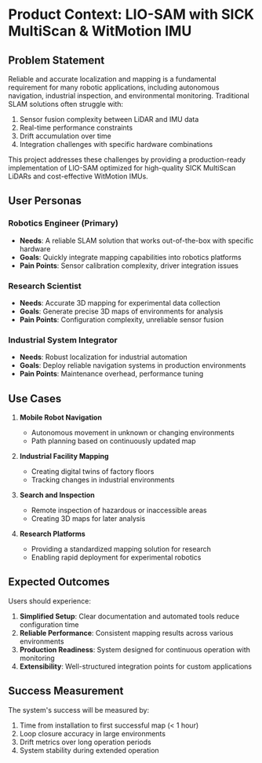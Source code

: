 # Product Context: LIO-SAM with SICK MultiScan & WitMotion IMU

## Problem Statement
Reliable and accurate localization and mapping is a fundamental requirement for many robotic applications, including autonomous navigation, industrial inspection, and environmental monitoring. Traditional SLAM solutions often struggle with:

1. Sensor fusion complexity between LiDAR and IMU data
2. Real-time performance constraints
3. Drift accumulation over time
4. Integration challenges with specific hardware combinations

This project addresses these challenges by providing a production-ready implementation of LIO-SAM optimized for high-quality SICK MultiScan LiDARs and cost-effective WitMotion IMUs.

## User Personas

### Robotics Engineer (Primary)
- **Needs**: A reliable SLAM solution that works out-of-the-box with specific hardware
- **Goals**: Quickly integrate mapping capabilities into robotics platforms
- **Pain Points**: Sensor calibration complexity, driver integration issues

### Research Scientist
- **Needs**: Accurate 3D mapping for experimental data collection
- **Goals**: Generate precise 3D maps of environments for analysis
- **Pain Points**: Configuration complexity, unreliable sensor fusion

### Industrial System Integrator
- **Needs**: Robust localization for industrial automation
- **Goals**: Deploy reliable navigation systems in production environments
- **Pain Points**: Maintenance overhead, performance tuning

## Use Cases

1. **Mobile Robot Navigation**
   - Autonomous movement in unknown or changing environments
   - Path planning based on continuously updated map

2. **Industrial Facility Mapping**
   - Creating digital twins of factory floors
   - Tracking changes in industrial environments

3. **Search and Inspection**
   - Remote inspection of hazardous or inaccessible areas
   - Creating 3D maps for later analysis

4. **Research Platforms**
   - Providing a standardized mapping solution for research
   - Enabling rapid deployment for experimental robotics

## Expected Outcomes

Users should experience:

1. **Simplified Setup**: Clear documentation and automated tools reduce configuration time
2. **Reliable Performance**: Consistent mapping results across various environments
3. **Production Readiness**: System designed for continuous operation with monitoring
4. **Extensibility**: Well-structured integration points for custom applications

## Success Measurement

The system's success will be measured by:

1. Time from installation to first successful map (< 1 hour)
2. Loop closure accuracy in large environments
3. Drift metrics over long operation periods
4. System stability during extended operation 